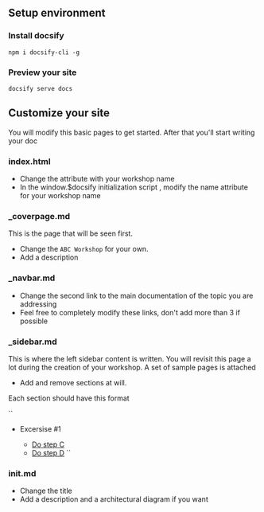 ## Setup environment

### Install docsify 
``npm i docsify-cli -g``

### Preview your site
``docsify serve docs``

## Customize your site

You will modify this basic pages to get started. After that you'll start writing your doc

### index.html
* Change the <title></title> attribute with your workshop name
* In the window.$docsify initialization script , modify the name attribute for your workshop name

### _coverpage.md

This is the page that will be seen first. 

* Change the ``ABC Workshop`` for your own.
* Add a description
  
### _navbar.md

* Change the second link to the main documentation of the topic you are addressing
* Feel free to completely modify these links, don't add more than 3 if possible

### _sidebar.md

This is where the left sidebar content is written. You will revisit this page a lot during the creation of your workshop. A set of sample pages is attached

* Add and remove sections at will. 

Each section should have this format

``
- Excersise #1

  - [Do step C](2-excersice-1/1-stepC.md)
  - [Do step D](2-excersice-1/2-stepD.md)
``

### init.md
* Change the title
* Add a description and a architectural diagram if you want
